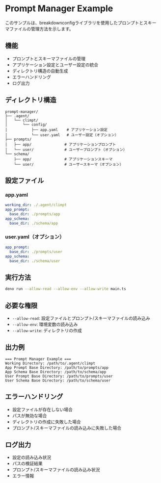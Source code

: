 # Prompt Manager Example

このサンプルは、breakdownconfigライブラリを使用したプロンプトとスキーマファイルの管理方法を示します。

## 機能

- プロンプトとスキーマファイルの管理
- アプリケーション設定とユーザー設定の統合
- ディレクトリ構造の自動生成
- エラーハンドリング
- ログ出力

## ディレクトリ構造

```
prompt-manager/
├── .agent/
│   └── climpt/
│       └── config/
│           ├── app.yaml    # アプリケーション設定
│           └── user.yaml   # ユーザー設定（オプション）
├── prompts/
│   ├── app/               # アプリケーションプロンプト
│   └── user/              # ユーザープロンプト（オプション）
└── schema/
    ├── app/               # アプリケーションスキーマ
    └── user/              # ユーザースキーマ（オプション）
```

## 設定ファイル

### app.yaml

```yaml
working_dir: ./.agent/climpt
app_prompt:
  base_dir: ./prompts/app
app_schema:
  base_dir: ./schema/app
```

### user.yaml（オプション）

```yaml
app_prompt:
  base_dir: ./prompts/user
app_schema:
  base_dir: ./schema/user
```

## 実行方法

```bash
deno run --allow-read --allow-env --allow-write main.ts
```

## 必要な権限

- `--allow-read`: 設定ファイルとプロンプト/スキーマファイルの読み込み
- `--allow-env`: 環境変数の読み込み
- `--allow-write`: ディレクトリの作成

## 出力例

```
=== Prompt Manager Example ===
Working Directory: /path/to/.agent/climpt
App Prompt Base Directory: /path/to/prompts/app
App Schema Base Directory: /path/to/schema/app
User Prompt Base Directory: /path/to/prompts/user
User Schema Base Directory: /path/to/schema/user
```

## エラーハンドリング

- 設定ファイルが存在しない場合
- パスが無効な場合
- ディレクトリの作成に失敗した場合
- プロンプト/スキーマファイルの読み込みに失敗した場合

## ログ出力

- 設定の読み込み状況
- パスの検証結果
- プロンプト/スキーマファイルの読み込み状況
- エラー情報
